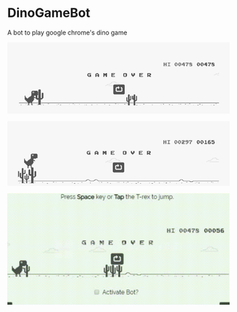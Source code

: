 # DinoGameBot
A bot to play google chrome's dino game

![alt text](https://github.com/shivamsansare/DinoGameBot/blob/master/screenshots/score2.PNG)

![alt text](https://github.com/shivamsansare/DinoGameBot/blob/master/screenshots/score.PNG)

![Watch the video](https://github.com/shivamsansare/DinoGameBot/blob/master/screenshots/score.gif)
